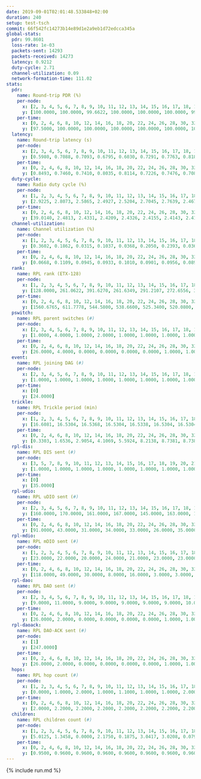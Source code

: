 ```yaml
---
date: 2019-09-01T02:01:48.533848+02:00
duration: 240
setup: test-tsch
commit: 66f542fc14273b14e89d1e2a9eb1d72edcca345a
global-stats:
  pdr: 99.8601
  loss-rate: 1e-03
  packets-sent: 14293
  packets-received: 14273
  latency: 0.9212
  duty-cycle: 2.71
  channel-utilization: 0.09
  network-formation-time: 111.02
stats:
  pdr:
    name: Round-trip PDR (%)
    per-node:
      x: [2, 3, 4, 5, 6, 7, 8, 9, 10, 11, 12, 13, 14, 15, 16, 17, 18, 19, 20, 21, 22, 23, 24, 25]
      y: [100.0000, 100.0000, 99.6622, 100.0000, 100.0000, 100.0000, 99.8314, 99.6711, 99.8285, 100.0000, 99.6764, 100.0000, 100.0000, 100.0000, 99.6835, 99.6700, 99.8328, 99.8296, 100.0000, 99.6779, 100.0000, 99.6753, 99.8316, 99.8294]
    per-time:
      x: [0, 2, 4, 6, 8, 10, 12, 14, 16, 18, 20, 22, 24, 26, 28, 30, 32, 34, 36, 38, 40, 42, 44, 46, 48, 50, 52, 54, 56, 58, 60, 62, 64, 66, 68, 70, 72, 74, 76, 78, 80, 82, 84, 86, 88, 90, 92, 94, 96, 98, 100, 102, 104, 106, 108, 110, 112, 114, 116, 118, 120, 122, 124, 126, 128, 130, 132, 134, 136, 138, 140, 142, 144, 146, 148, 150, 152, 154, 156, 158, 160, 162, 164, 166, 168, 170, 172, 174, 176, 178, 180, 182, 184, 186, 188, 190, 192, 194, 196, 198, 200, 202, 204, 206, 208, 210, 212, 214, 216, 218, 220, 222, 224, 226, 228, 230, 232, 234, 236, 238, 240]
      y: [97.5000, 100.0000, 100.0000, 100.0000, 100.0000, 100.0000, 100.0000, 100.0000, 100.0000, 100.0000, 100.0000, 100.0000, 98.3193, 99.1667, 100.0000, 100.0000, 100.0000, 100.0000, 100.0000, 100.0000, 100.0000, 100.0000, 99.1667, 100.0000, 100.0000, 100.0000, 100.0000, 100.0000, 100.0000, 100.0000, 100.0000, 100.0000, 100.0000, 100.0000, 100.0000, 100.0000, 100.0000, 100.0000, 100.0000, 100.0000, 100.0000, 100.0000, 100.0000, 100.0000, 100.0000, 100.0000, 100.0000, 99.1667, 100.0000, 100.0000, 100.0000, 100.0000, 100.0000, 100.0000, 100.0000, 100.0000, 99.1667, 100.0000, 100.0000, 100.0000, 100.0000, 100.0000, 100.0000, 100.0000, 100.0000, 100.0000, 100.0000, 100.0000, 100.0000, 100.0000, 100.0000, 100.0000, 100.0000, 100.0000, 99.1667, 100.0000, 99.1667, 100.0000, 100.0000, 100.0000, 100.0000, 100.0000, 100.0000, 100.0000, 100.0000, 100.0000, 100.0000, 98.3333, 100.0000, 100.0000, 100.0000, 100.0000, 100.0000, 100.0000, 100.0000, 100.0000, 100.0000, 100.0000, 100.0000, 100.0000, 100.0000, 100.0000, 100.0000, 99.1667, 99.1667, 100.0000, 99.1667, 100.0000, 100.0000, 99.1667, 100.0000, 100.0000, 98.3333, 100.0000, 99.1667, 100.0000, 100.0000, 100.0000, 100.0000, 100.0000, null]
  latency:
    name: Round-trip latency (s)
    per-node:
      x: [2, 3, 4, 5, 6, 7, 8, 9, 10, 11, 12, 13, 14, 15, 16, 17, 18, 19, 20, 21, 22, 23, 24, 25]
      y: [0.5980, 0.7088, 0.7093, 0.6795, 0.6030, 0.7291, 0.7763, 0.8184, 0.7837, 1.0954, 0.7720, 0.7726, 0.9217, 0.7824, 1.0132, 0.9197, 0.9619, 0.9893, 1.0736, 1.1987, 1.2408, 1.3831, 1.2090, 1.2852]
    per-time:
      x: [0, 2, 4, 6, 8, 10, 12, 14, 16, 18, 20, 22, 24, 26, 28, 30, 32, 34, 36, 38, 40, 42, 44, 46, 48, 50, 52, 54, 56, 58, 60, 62, 64, 66, 68, 70, 72, 74, 76, 78, 80, 82, 84, 86, 88, 90, 92, 94, 96, 98, 100, 102, 104, 106, 108, 110, 112, 114, 116, 118, 120, 122, 124, 126, 128, 130, 132, 134, 136, 138, 140, 142, 144, 146, 148, 150, 152, 154, 156, 158, 160, 162, 164, 166, 168, 170, 172, 174, 176, 178, 180, 182, 184, 186, 188, 190, 192, 194, 196, 198, 200, 202, 204, 206, 208, 210, 212, 214, 216, 218, 220, 222, 224, 226, 228, 230, 232, 234, 236, 238, 240]
      y: [0.8493, 0.7460, 0.7410, 0.8035, 0.8114, 0.7226, 0.7476, 0.7089, 0.6976, 0.7060, 0.6812, 0.6633, 0.6510, 0.7675, 0.6778, 0.7108, 0.6637, 0.7029, 0.6437, 0.6439, 0.6597, 0.6280, 0.6806, 0.6550, 0.6277, 0.6279, 0.5808, 0.6136, 0.6671, 0.5978, 0.6546, 0.6356, 0.6498, 0.6124, 0.6117, 0.6739, 0.6687, 0.6255, 0.6649, 0.5870, 0.5930, 0.6783, 0.6451, 0.6675, 0.6289, 0.6235, 0.6546, 0.7075, 0.7488, 0.6559, 0.7126, 0.6351, 0.6495, 0.7113, 0.7611, 0.7763, 0.7289, 0.6684, 0.6904, 0.7808, 0.7795, 0.7035, 0.7419, 0.7073, 0.6415, 0.8295, 0.7853, 0.7770, 0.7679, 0.7610, 0.7449, 0.8544, 0.8708, 0.8635, 0.7315, 0.8205, 0.7455, 1.0642, 1.1769, 0.8478, 0.9096, 0.8028, 0.7604, 1.1505, 1.4092, 1.1695, 0.8926, 0.9065, 0.7262, 1.1487, 1.5649, 1.5125, 1.2736, 0.9541, 0.9332, 1.1870, 1.6245, 1.5616, 1.5584, 1.3243, 1.1406, 1.1652, 1.5656, 1.5442, 1.5579, 1.5476, 1.4760, 1.4313, 1.5499, 1.6194, 1.6698, 1.6251, 1.6606, 1.5822, 1.6438, 1.5704, 1.6070, 1.6337, 1.6219, 1.6020, null]
  duty-cycle:
    name: Radio duty cycle (%)
    per-node:
      x: [1, 2, 3, 4, 5, 6, 7, 8, 9, 10, 11, 12, 13, 14, 15, 16, 17, 18, 19, 20, 21, 22, 23, 24, 25]
      y: [2.9225, 2.8073, 2.5865, 2.4927, 2.5204, 2.7045, 2.7639, 2.4673, 2.5876, 2.3989, 2.6769, 2.6697, 2.6558, 2.5657, 2.8041, 2.7732, 2.6582, 2.8562, 2.7802, 2.8248, 2.7988, 2.7070, 2.9432, 2.9247, 2.9205]
    per-time:
      x: [0, 2, 4, 6, 8, 10, 12, 14, 16, 18, 20, 22, 24, 26, 28, 30, 32, 34, 36, 38, 40, 42, 44, 46, 48, 50, 52, 54, 56, 58, 60, 62, 64, 66, 68, 70, 72, 74, 76, 78, 80, 82, 84, 86, 88, 90, 92, 94, 96, 98, 100, 102, 104, 106, 108, 110, 112, 114, 116, 118, 120, 122, 124, 126, 128, 130, 132, 134, 136, 138, 140, 142, 144, 146, 148, 150, 152, 154, 156, 158, 160, 162, 164, 166, 168, 170, 172, 174, 176, 178, 180, 182, 184, 186, 188, 190, 192, 194, 196, 198, 200, 202, 204, 206, 208, 210, 212, 214, 216, 218, 220, 222, 224, 226, 228, 230, 232, 234, 236, 238]
      y: [39.0140, 2.4813, 2.4331, 2.4209, 2.4326, 2.4155, 2.4143, 2.4170, 2.4108, 2.4105, 2.4070, 2.3999, 2.4047, 2.4040, 2.4486, 2.4243, 2.4147, 2.4150, 2.4053, 2.4052, 2.4064, 2.4110, 2.4076, 2.4065, 2.4139, 2.4038, 2.3958, 2.3870, 2.4000, 2.4181, 2.3911, 2.4049, 2.4057, 2.4087, 2.3875, 2.3978, 2.4090, 2.4041, 2.3962, 2.3988, 2.3999, 2.3992, 2.4052, 2.4143, 2.4081, 2.4084, 2.3853, 2.4084, 2.4142, 2.4128, 2.3940, 2.4185, 2.3948, 2.4027, 2.4082, 2.4023, 2.4051, 2.4182, 2.3929, 2.4126, 2.4086, 2.4070, 2.4089, 2.4023, 2.4129, 2.3974, 2.4114, 2.4113, 2.4134, 2.4123, 2.3993, 2.4046, 2.4104, 2.3899, 2.3963, 2.4087, 2.4236, 2.4070, 2.4028, 2.4133, 2.4017, 2.4104, 2.4197, 2.3992, 2.4018, 2.4167, 2.4045, 2.4165, 2.3985, 2.3999, 2.3827, 2.3994, 2.4024, 2.4166, 2.3981, 2.4022, 2.3948, 2.4021, 2.4107, 2.3982, 2.4137, 2.4117, 2.4044, 2.4005, 2.3821, 2.4061, 2.4045, 2.4135, 2.3915, 2.4046, 2.4123, 2.4134, 2.3955, 2.4129, 2.4174, 2.4140, 2.4091, 2.3997, 2.4211, 2.4053]
  channel-utilization:
    name: Channel utilization (%)
    per-node:
      x: [1, 2, 3, 4, 5, 6, 7, 8, 9, 10, 11, 12, 13, 14, 15, 16, 17, 18, 19, 20, 21, 22, 23, 24, 25]
      y: [0.3602, 0.1862, 0.0315, 0.1037, 0.0368, 0.2050, 0.2393, 0.0363, 0.0405, 0.0545, 0.0328, 0.0396, 0.0875, 0.0318, 0.1634, 0.1277, 0.0483, 0.0737, 0.0426, 0.0625, 0.0413, 0.0365, 0.0315, 0.0309, 0.0320]
    per-time:
      x: [0, 2, 4, 6, 8, 10, 12, 14, 16, 18, 20, 22, 24, 26, 28, 30, 32, 34, 36, 38, 40, 42, 44, 46, 48, 50, 52, 54, 56, 58, 60, 62, 64, 66, 68, 70, 72, 74, 76, 78, 80, 82, 84, 86, 88, 90, 92, 94, 96, 98, 100, 102, 104, 106, 108, 110, 112, 114, 116, 118, 120, 122, 124, 126, 128, 130, 132, 134, 136, 138, 140, 142, 144, 146, 148, 150, 152, 154, 156, 158, 160, 162, 164, 166, 168, 170, 172, 174, 176, 178, 180, 182, 184, 186, 188, 190, 192, 194, 196, 198, 200, 202, 204, 206, 208, 210, 212, 214, 216, 218, 220, 222, 224, 226, 228, 230, 232, 234, 236, 238]
      y: [0.0668, 0.1109, 0.0945, 0.0933, 0.1010, 0.0901, 0.0956, 0.0892, 0.0892, 0.0931, 0.0858, 0.0869, 0.0847, 0.0834, 0.1105, 0.0924, 0.0888, 0.0888, 0.0878, 0.0854, 0.0878, 0.0910, 0.0856, 0.0840, 0.0885, 0.0854, 0.0841, 0.0766, 0.0878, 0.0910, 0.0806, 0.0837, 0.0861, 0.0867, 0.0785, 0.0842, 0.0871, 0.0838, 0.0846, 0.0846, 0.0820, 0.0831, 0.0842, 0.0882, 0.0878, 0.0864, 0.0794, 0.0886, 0.0879, 0.0878, 0.0807, 0.0911, 0.0830, 0.0857, 0.0887, 0.0850, 0.0860, 0.0915, 0.0797, 0.0878, 0.0890, 0.0830, 0.0884, 0.0846, 0.0893, 0.0840, 0.0874, 0.0882, 0.0895, 0.0881, 0.0827, 0.0875, 0.0902, 0.0822, 0.0830, 0.0893, 0.0927, 0.0877, 0.0846, 0.0917, 0.0853, 0.0899, 0.0931, 0.0836, 0.0836, 0.0917, 0.0841, 0.0880, 0.0837, 0.0855, 0.0781, 0.0855, 0.0856, 0.0902, 0.0831, 0.0855, 0.0838, 0.0872, 0.0889, 0.0839, 0.0895, 0.0897, 0.0834, 0.0829, 0.0743, 0.0858, 0.0857, 0.0899, 0.0812, 0.0843, 0.0899, 0.0899, 0.0834, 0.0911, 0.0950, 0.0931, 0.0893, 0.0862, 0.0947, 0.0861]
  rank:
    name: RPL rank (ETX-128)
    per-node:
      x: [1, 2, 3, 4, 5, 6, 7, 8, 9, 10, 11, 12, 13, 14, 15, 16, 17, 18, 19, 20, 21, 22, 23, 24, 25]
      y: [128.0000, 261.0622, 391.6270, 261.6349, 291.2107, 272.6556, 317.0041, 406.5270, 419.0747, 415.0283, 763.3843, 413.8182, 431.9836, 543.5510, 455.9218, 466.3959, 496.0735, 568.8016, 572.1992, 613.0785, 597.3083, 605.1958, 729.9555, 700.5425, 702.9556]
    per-time:
      x: [0, 2, 4, 6, 8, 10, 12, 14, 16, 18, 20, 22, 24, 26, 28, 30, 32, 34, 36, 38, 40, 42, 44, 46, 48, 50, 52, 54, 56, 58, 60, 62, 64, 66, 68, 70, 72, 74, 76, 78, 80, 82, 84, 86, 88, 90, 92, 94, 96, 98, 100, 102, 104, 106, 108, 110, 112, 114, 116, 118, 120, 122, 124, 126, 128, 130, 132, 134, 136, 138, 140, 142, 144, 146, 148, 150, 152, 154, 156, 158, 160, 162, 164, 166, 168, 170, 172, 174, 176, 178, 180, 182, 184, 186, 188, 190, 192, 194, 196, 198, 200, 202, 204, 206, 208, 210, 212, 214, 216, 218, 220, 222, 224, 226, 228, 230, 232, 234, 236, 238]
      y: [1560.6765, 611.7778, 544.5800, 538.6600, 525.3400, 520.0800, 514.4902, 500.0392, 487.1176, 490.0200, 488.5800, 485.8200, 478.2692, 488.6200, 486.5686, 484.2353, 476.8800, 473.7600, 474.3922, 478.4815, 460.9020, 462.1200, 465.0400, 460.6600, 464.9038, 455.6400, 455.6400, 452.7843, 449.9400, 451.6400, 448.5000, 444.8800, 445.7600, 453.3800, 449.8400, 444.4800, 442.8000, 441.4800, 443.7000, 442.2600, 444.1200, 442.0200, 444.2400, 447.8800, 444.6400, 442.6000, 442.7200, 447.3000, 452.7451, 449.4400, 441.5000, 442.9600, 446.0400, 445.3922, 460.0000, 457.5800, 457.8200, 460.8600, 447.9600, 446.5400, 446.0200, 445.5000, 444.1800, 445.4200, 445.8654, 443.8269, 453.1346, 445.0200, 450.7400, 458.9600, 457.7800, 452.2800, 460.9804, 457.7059, 457.8400, 463.1731, 458.0800, 458.3800, 446.8400, 448.3400, 449.8824, 442.6667, 441.3200, 441.6600, 446.7800, 451.9800, 452.3333, 451.7451, 459.6400, 459.3654, 456.0784, 447.4400, 451.9804, 446.0400, 440.5400, 442.9400, 441.0000, 441.0392, 444.5686, 440.3922, 438.5098, 443.9000, 450.5686, 446.5000, 446.0000, 458.3000, 453.8000, 477.7170, 469.8800, 471.5098, 482.2037, 468.9400, 459.4314, 481.3529, 484.5686, 493.8431, 491.9808, 484.8431, 488.6863, 483.2800]
  pswitch:
    name: RPL parent switches (#)
    per-node:
      x: [2, 3, 4, 5, 6, 7, 8, 9, 10, 11, 12, 13, 14, 15, 16, 17, 18, 19, 20, 21, 22, 23, 24, 25]
      y: [1.0000, 4.0000, 1.0000, 2.0000, 1.0000, 1.0000, 1.0000, 1.0000, 7.0000, 2.0000, 2.0000, 4.0000, 5.0000, 3.0000, 5.0000, 5.0000, 8.0000, 7.0000, 3.0000, 1.0000, 1.0000, 8.0000, 8.0000, 9.0000]
    per-time:
      x: [0, 2, 4, 6, 8, 10, 12, 14, 16, 18, 20, 22, 24, 26, 28, 30, 32, 34, 36, 38, 40, 42, 44, 46, 48, 50, 52, 54, 56, 58, 60, 62, 64, 66, 68, 70, 72, 74, 76, 78, 80, 82, 84, 86, 88, 90, 92, 94, 96, 98, 100, 102, 104, 106, 108, 110, 112, 114, 116, 118, 120, 122, 124, 126, 128, 130, 132, 134, 136, 138, 140, 142, 144, 146, 148, 150, 152, 154, 156, 158, 160, 162, 164, 166, 168, 170, 172, 174, 176, 178, 180, 182, 184, 186, 188, 190, 192, 194, 196, 198, 200, 202, 204, 206, 208, 210, 212, 214, 216, 218, 220, 222, 224, 226, 228, 230, 232, 234, 236]
      y: [26.0000, 4.0000, 0.0000, 0.0000, 0.0000, 0.0000, 1.0000, 1.0000, 1.0000, 0.0000, 0.0000, 0.0000, 2.0000, 0.0000, 1.0000, 1.0000, 0.0000, 0.0000, 1.0000, 4.0000, 1.0000, 0.0000, 0.0000, 0.0000, 2.0000, 0.0000, 0.0000, 1.0000, 0.0000, 0.0000, 0.0000, 0.0000, 0.0000, 0.0000, 0.0000, 0.0000, 0.0000, 0.0000, 0.0000, 0.0000, 0.0000, 0.0000, 0.0000, 0.0000, 0.0000, 0.0000, 0.0000, 0.0000, 1.0000, 0.0000, 0.0000, 0.0000, 0.0000, 1.0000, 1.0000, 0.0000, 0.0000, 0.0000, 0.0000, 0.0000, 0.0000, 0.0000, 0.0000, 0.0000, 2.0000, 2.0000, 2.0000, 0.0000, 0.0000, 0.0000, 0.0000, 0.0000, 1.0000, 1.0000, 0.0000, 2.0000, 0.0000, 0.0000, 0.0000, 0.0000, 1.0000, 1.0000, 0.0000, 0.0000, 0.0000, 0.0000, 1.0000, 1.0000, 0.0000, 2.0000, 1.0000, 0.0000, 1.0000, 0.0000, 0.0000, 0.0000, 0.0000, 1.0000, 1.0000, 1.0000, 1.0000, 0.0000, 1.0000, 0.0000, 2.0000, 0.0000, 0.0000, 3.0000, 0.0000, 1.0000, 4.0000, 0.0000, 1.0000, 1.0000, 1.0000, 1.0000, 2.0000, 1.0000, 1.0000]
  event:
    name: RPL joining DAG (#)
    per-node:
      x: [2, 3, 4, 5, 6, 7, 8, 9, 10, 11, 12, 13, 14, 15, 16, 17, 18, 19, 20, 21, 22, 23, 24, 25]
      y: [1.0000, 1.0000, 1.0000, 1.0000, 1.0000, 1.0000, 1.0000, 1.0000, 1.0000, 1.0000, 1.0000, 1.0000, 1.0000, 1.0000, 1.0000, 1.0000, 1.0000, 1.0000, 1.0000, 1.0000, 1.0000, 1.0000, 1.0000, 1.0000]
    per-time:
      x: [0]
      y: [24.0000]
  trickle:
    name: RPL Trickle period (min)
    per-node:
      x: [1, 2, 3, 4, 5, 6, 7, 8, 9, 10, 11, 12, 13, 14, 15, 16, 17, 18, 19, 20, 21, 22, 23, 24, 25]
      y: [16.6081, 16.5304, 16.5368, 16.5304, 16.5338, 16.5304, 16.5304, 16.5304, 16.5253, 16.4838, 16.5267, 16.4929, 16.5166, 16.5406, 16.5309, 16.4498, 16.2054, 16.2497, 16.5941, 16.5344, 16.5265, 16.5265, 16.5529, 16.5529, 16.3854]
    per-time:
      x: [0, 2, 4, 6, 8, 10, 12, 14, 16, 18, 20, 22, 24, 26, 28, 30, 32, 34, 36, 38, 40, 42, 44, 46, 48, 50, 52, 54, 56, 58, 60, 62, 64, 66, 68, 70, 72, 74, 76, 78, 80, 82, 84, 86, 88, 90, 92, 94, 96, 98, 100, 102, 104, 106, 108, 110, 112, 114, 116, 118, 120, 122, 124, 126, 128, 130, 132, 134, 136, 138, 140, 142, 144, 146, 148, 150, 152, 154, 156, 158, 160, 162, 164, 166, 168, 170, 172, 174, 176, 178, 180, 182, 184, 186, 188, 190, 192, 194, 196, 198, 200, 202, 204, 206, 208, 210, 212, 214, 216, 218, 220, 222, 224, 226, 228, 230, 232, 234, 236, 238]
      y: [0.3303, 1.6536, 2.9054, 4.1069, 5.5924, 8.2138, 8.7381, 8.7381, 8.7381, 15.5539, 16.9520, 17.4763, 17.4763, 17.4763, 17.4763, 17.4763, 17.4763, 17.4763, 17.4763, 17.4763, 17.4763, 17.4763, 17.4763, 17.4763, 17.4763, 17.4763, 17.4763, 17.4763, 17.4763, 17.4763, 17.4763, 17.4763, 17.4763, 17.4763, 17.4763, 17.4763, 17.4763, 17.4763, 17.4763, 17.4763, 17.4763, 17.4763, 17.4763, 17.4763, 17.4763, 17.4763, 17.4763, 17.4763, 17.4763, 17.4763, 17.4763, 17.4763, 17.4763, 17.4763, 17.4763, 17.4763, 17.4763, 17.4763, 17.4763, 17.4763, 17.4763, 17.4763, 17.4763, 17.4763, 17.4763, 17.4763, 17.4763, 17.4763, 17.4763, 17.4763, 17.4763, 17.4763, 17.4763, 17.4763, 17.4763, 17.4763, 17.4763, 17.4763, 17.4763, 17.4763, 17.4763, 17.4763, 17.4763, 17.4763, 17.4763, 17.4763, 17.4763, 17.4763, 17.4763, 17.4763, 17.4763, 17.4763, 17.4763, 17.4763, 17.4763, 17.4763, 17.4763, 17.4763, 17.4763, 17.4763, 17.4763, 17.4763, 17.4763, 17.4763, 17.4763, 17.4763, 17.4763, 17.4763, 17.4763, 17.4763, 17.4763, 17.4763, 17.4763, 17.4763, 17.4763, 17.4763, 17.4763, 17.4763, 17.4763, 17.4763]
  rpl-dis:
    name: RPL DIS sent (#)
    per-node:
      x: [3, 5, 7, 8, 9, 10, 11, 12, 13, 14, 15, 16, 17, 18, 19, 20, 21, 22, 23, 24, 25]
      y: [1.0000, 1.0000, 1.0000, 1.0000, 1.0000, 1.0000, 1.0000, 1.0000, 1.0000, 1.0000, 1.0000, 1.0000, 1.0000, 2.0000, 3.0000, 2.0000, 3.0000, 2.0000, 3.0000, 4.0000, 3.0000]
    per-time:
      x: [0]
      y: [35.0000]
  rpl-udio:
    name: RPL uDIO sent (#)
    per-node:
      x: [2, 3, 4, 5, 6, 7, 8, 9, 10, 11, 12, 13, 14, 15, 16, 17, 18, 19, 20, 21, 22, 23, 24, 25]
      y: [160.0000, 170.0000, 161.0000, 167.0000, 145.0000, 163.0000, 172.0000, 163.0000, 168.0000, 161.0000, 168.0000, 171.0000, 166.0000, 160.0000, 165.0000, 170.0000, 165.0000, 157.0000, 168.0000, 167.0000, 168.0000, 170.0000, 164.0000, 168.0000]
    per-time:
      x: [0, 2, 4, 6, 8, 10, 12, 14, 16, 18, 20, 22, 24, 26, 28, 30, 32, 34, 36, 38, 40, 42, 44, 46, 48, 50, 52, 54, 56, 58, 60, 62, 64, 66, 68, 70, 72, 74, 76, 78, 80, 82, 84, 86, 88, 90, 92, 94, 96, 98, 100, 102, 104, 106, 108, 110, 112, 114, 116, 118, 120, 122, 124, 126, 128, 130, 132, 134, 136, 138, 140, 142, 144, 146, 148, 150, 152, 154, 156, 158, 160, 162, 164, 166, 168, 170, 172, 174, 176, 178, 180, 182, 184, 186, 188, 190, 192, 194, 196, 198, 200, 202, 204, 206, 208, 210, 212, 214, 216, 218, 220, 222, 224, 226, 228, 230, 232, 234, 236, 238, 240]
      y: [91.0000, 43.0000, 31.0000, 34.0000, 33.0000, 26.0000, 35.0000, 32.0000, 35.0000, 35.0000, 32.0000, 32.0000, 36.0000, 30.0000, 33.0000, 29.0000, 30.0000, 34.0000, 34.0000, 36.0000, 30.0000, 30.0000, 36.0000, 28.0000, 36.0000, 34.0000, 28.0000, 32.0000, 30.0000, 28.0000, 36.0000, 34.0000, 28.0000, 36.0000, 28.0000, 31.0000, 31.0000, 30.0000, 30.0000, 35.0000, 34.0000, 35.0000, 27.0000, 31.0000, 33.0000, 33.0000, 32.0000, 36.0000, 32.0000, 31.0000, 30.0000, 28.0000, 34.0000, 32.0000, 38.0000, 35.0000, 33.0000, 34.0000, 34.0000, 27.0000, 32.0000, 30.0000, 34.0000, 30.0000, 31.0000, 32.0000, 32.0000, 35.0000, 29.0000, 32.0000, 35.0000, 36.0000, 30.0000, 32.0000, 35.0000, 35.0000, 30.0000, 30.0000, 31.0000, 35.0000, 33.0000, 29.0000, 31.0000, 36.0000, 35.0000, 34.0000, 31.0000, 33.0000, 32.0000, 33.0000, 31.0000, 29.0000, 37.0000, 35.0000, 30.0000, 31.0000, 30.0000, 35.0000, 33.0000, 36.0000, 33.0000, 28.0000, 27.0000, 34.0000, 35.0000, 32.0000, 35.0000, 34.0000, 33.0000, 35.0000, 32.0000, 35.0000, 31.0000, 35.0000, 33.0000, 37.0000, 28.0000, 32.0000, 31.0000, 35.0000, 1.0000]
  rpl-mdio:
    name: RPL mDIO sent (#)
    per-node:
      x: [1, 2, 3, 4, 5, 6, 7, 8, 9, 10, 11, 12, 13, 14, 15, 16, 17, 18, 19, 20, 21, 22, 23, 24, 25]
      y: [23.0000, 22.0000, 20.0000, 24.0000, 21.0000, 23.0000, 23.0000, 21.0000, 21.0000, 21.0000, 21.0000, 20.0000, 24.0000, 20.0000, 22.0000, 24.0000, 28.0000, 26.0000, 21.0000, 23.0000, 21.0000, 24.0000, 20.0000, 20.0000, 26.0000]
    per-time:
      x: [0, 2, 4, 6, 8, 10, 12, 14, 16, 18, 20, 22, 24, 26, 28, 30, 32, 34, 36, 38, 40, 42, 44, 46, 48, 50, 52, 54, 56, 58, 60, 62, 64, 66, 68, 70, 72, 74, 76, 78, 80, 82, 84, 86, 88, 90, 92, 94, 96, 98, 100, 102, 104, 106, 108, 110, 112, 114, 116, 118, 120, 122, 124, 126, 128, 130, 132, 134, 136, 138, 140, 142, 144, 146, 148, 150, 152, 154, 156, 158, 160, 162, 164, 166, 168, 170, 172, 174, 176, 178, 180, 182, 184, 186, 188, 190, 192, 194, 196, 198, 200, 202, 204, 206, 208, 210, 212, 214, 216, 218, 220, 222, 224, 226, 228, 230, 232, 234, 236, 238]
      y: [118.0000, 49.0000, 30.0000, 8.0000, 16.0000, 3.0000, 3.0000, 7.0000, 11.0000, 5.0000, 0.0000, 0.0000, 0.0000, 4.0000, 7.0000, 6.0000, 5.0000, 3.0000, 0.0000, 0.0000, 0.0000, 0.0000, 8.0000, 3.0000, 8.0000, 1.0000, 4.0000, 1.0000, 0.0000, 0.0000, 1.0000, 6.0000, 5.0000, 6.0000, 3.0000, 4.0000, 0.0000, 0.0000, 0.0000, 2.0000, 4.0000, 7.0000, 1.0000, 7.0000, 4.0000, 0.0000, 0.0000, 0.0000, 3.0000, 3.0000, 7.0000, 6.0000, 5.0000, 1.0000, 0.0000, 0.0000, 0.0000, 2.0000, 3.0000, 9.0000, 8.0000, 3.0000, 0.0000, 0.0000, 0.0000, 1.0000, 6.0000, 4.0000, 3.0000, 8.0000, 3.0000, 0.0000, 0.0000, 0.0000, 2.0000, 2.0000, 10.0000, 3.0000, 5.0000, 3.0000, 0.0000, 0.0000, 0.0000, 2.0000, 6.0000, 5.0000, 4.0000, 8.0000, 0.0000, 0.0000, 0.0000, 0.0000, 6.0000, 7.0000, 6.0000, 5.0000, 0.0000, 1.0000, 0.0000, 0.0000, 1.0000, 5.0000, 6.0000, 6.0000, 5.0000, 2.0000, 0.0000, 0.0000, 0.0000, 4.0000, 4.0000, 7.0000, 3.0000, 5.0000, 1.0000, 1.0000, 0.0000, 0.0000, 3.0000, 6.0000]
  rpl-dao:
    name: RPL DAO sent (#)
    per-node:
      x: [2, 3, 4, 5, 6, 7, 8, 9, 10, 11, 12, 13, 14, 15, 16, 17, 18, 19, 20, 21, 22, 23, 24, 25]
      y: [9.0000, 11.0000, 9.0000, 9.0000, 9.0000, 9.0000, 9.0000, 10.0000, 11.0000, 10.0000, 9.0000, 10.0000, 12.0000, 10.0000, 10.0000, 12.0000, 12.0000, 12.0000, 13.0000, 9.0000, 9.0000, 12.0000, 13.0000, 13.0000]
    per-time:
      x: [0, 2, 4, 6, 8, 10, 12, 14, 16, 18, 20, 22, 24, 26, 28, 30, 32, 34, 36, 38, 40, 42, 44, 46, 48, 50, 52, 54, 56, 58, 60, 62, 64, 66, 68, 70, 72, 74, 76, 78, 80, 82, 84, 86, 88, 90, 92, 94, 96, 98, 100, 102, 104, 106, 108, 110, 112, 114, 116, 118, 120, 122, 124, 126, 128, 130, 132, 134, 136, 138, 140, 142, 144, 146, 148, 150, 152, 154, 156, 158, 160, 162, 164, 166, 168, 170, 172, 174, 176, 178, 180, 182, 184, 186, 188, 190, 192, 194, 196, 198, 200, 202, 204, 206, 208, 210, 212, 214, 216, 218, 220, 222, 224, 226, 228, 230, 232, 234, 236]
      y: [26.0000, 2.0000, 0.0000, 0.0000, 0.0000, 0.0000, 1.0000, 1.0000, 1.0000, 0.0000, 0.0000, 0.0000, 2.0000, 0.0000, 18.0000, 2.0000, 0.0000, 0.0000, 1.0000, 3.0000, 1.0000, 0.0000, 1.0000, 1.0000, 1.0000, 0.0000, 1.0000, 1.0000, 12.0000, 3.0000, 0.0000, 0.0000, 1.0000, 2.0000, 1.0000, 0.0000, 1.0000, 1.0000, 1.0000, 0.0000, 1.0000, 1.0000, 6.0000, 9.0000, 0.0000, 0.0000, 1.0000, 2.0000, 2.0000, 0.0000, 1.0000, 1.0000, 1.0000, 2.0000, 1.0000, 1.0000, 3.0000, 10.0000, 0.0000, 0.0000, 1.0000, 0.0000, 3.0000, 1.0000, 2.0000, 3.0000, 3.0000, 0.0000, 2.0000, 0.0000, 0.0000, 10.0000, 4.0000, 2.0000, 1.0000, 2.0000, 0.0000, 0.0000, 2.0000, 2.0000, 3.0000, 1.0000, 2.0000, 0.0000, 0.0000, 7.0000, 5.0000, 3.0000, 0.0000, 4.0000, 1.0000, 0.0000, 1.0000, 2.0000, 1.0000, 1.0000, 1.0000, 2.0000, 1.0000, 4.0000, 9.0000, 0.0000, 2.0000, 1.0000, 3.0000, 0.0000, 0.0000, 4.0000, 1.0000, 2.0000, 4.0000, 1.0000, 1.0000, 3.0000, 8.0000, 2.0000, 3.0000, 1.0000, 3.0000]
  rpl-daoack:
    name: RPL DAO-ACK sent (#)
    per-node:
      x: [1]
      y: [247.0000]
    per-time:
      x: [0, 2, 4, 6, 8, 10, 12, 14, 16, 18, 20, 22, 24, 26, 28, 30, 32, 34, 36, 38, 40, 42, 44, 46, 48, 50, 52, 54, 56, 58, 60, 62, 64, 66, 68, 70, 72, 74, 76, 78, 80, 82, 84, 86, 88, 90, 92, 94, 96, 98, 100, 102, 104, 106, 108, 110, 112, 114, 116, 118, 120, 122, 124, 126, 128, 130, 132, 134, 136, 138, 140, 142, 144, 146, 148, 150, 152, 154, 156, 158, 160, 162, 164, 166, 168, 170, 172, 174, 176, 178, 180, 182, 184, 186, 188, 190, 192, 194, 196, 198, 200, 202, 204, 206, 208, 210, 212, 214, 216, 218, 220, 222, 224, 226, 228, 230, 232, 234, 236]
      y: [26.0000, 2.0000, 0.0000, 0.0000, 0.0000, 0.0000, 1.0000, 1.0000, 1.0000, 0.0000, 0.0000, 0.0000, 2.0000, 0.0000, 18.0000, 2.0000, 0.0000, 0.0000, 1.0000, 3.0000, 1.0000, 0.0000, 1.0000, 1.0000, 1.0000, 0.0000, 1.0000, 1.0000, 12.0000, 3.0000, 0.0000, 0.0000, 1.0000, 2.0000, 1.0000, 0.0000, 1.0000, 1.0000, 1.0000, 0.0000, 1.0000, 1.0000, 6.0000, 9.0000, 0.0000, 0.0000, 1.0000, 2.0000, 2.0000, 0.0000, 1.0000, 1.0000, 1.0000, 2.0000, 1.0000, 1.0000, 3.0000, 10.0000, 0.0000, 0.0000, 1.0000, 0.0000, 3.0000, 1.0000, 2.0000, 3.0000, 3.0000, 0.0000, 2.0000, 0.0000, 0.0000, 10.0000, 3.0000, 1.0000, 1.0000, 2.0000, 0.0000, 0.0000, 2.0000, 2.0000, 2.0000, 2.0000, 2.0000, 0.0000, 0.0000, 7.0000, 5.0000, 2.0000, 0.0000, 4.0000, 1.0000, 0.0000, 1.0000, 2.0000, 1.0000, 1.0000, 1.0000, 2.0000, 1.0000, 4.0000, 9.0000, 0.0000, 2.0000, 1.0000, 3.0000, 0.0000, 0.0000, 4.0000, 1.0000, 2.0000, 4.0000, 1.0000, 1.0000, 3.0000, 7.0000, 2.0000, 3.0000, 1.0000, 2.0000]
  hops:
    name: RPL hop count (#)
    per-node:
      x: [1, 2, 3, 4, 5, 6, 7, 8, 9, 10, 11, 12, 13, 14, 15, 16, 17, 18, 19, 20, 21, 22, 23, 24, 25]
      y: [0.0000, 1.0000, 2.0000, 1.0000, 1.1000, 1.0000, 1.0000, 2.0000, 2.0000, 1.8875, 2.1506, 2.0000, 2.0000, 2.8875, 2.0000, 2.0375, 2.0209, 3.0000, 3.0209, 3.0251, 3.0377, 3.0377, 4.0209, 4.0377, 4.0209]
    per-time:
      x: [0, 2, 4, 6, 8, 10, 12, 14, 16, 18, 20, 22, 24, 26, 28, 30, 32, 34, 36, 38, 40, 42, 44, 46, 48, 50, 52, 54, 56, 58, 60, 62, 64, 66, 68, 70, 72, 74, 76, 78, 80, 82, 84, 86, 88, 90, 92, 94, 96, 98, 100, 102, 104, 106, 108, 110, 112, 114, 116, 118, 120, 122, 124, 126, 128, 130, 132, 134, 136, 138, 140, 142, 144, 146, 148, 150, 152, 154, 156, 158, 160, 162, 164, 166, 168, 170, 172, 174, 176, 178, 180, 182, 184, 186, 188, 190, 192, 194, 196, 198, 200, 202, 204, 206, 208, 210, 212, 214, 216, 218, 220, 222, 224, 226, 228, 230, 232, 234, 236, 238]
      y: [2.0000, 2.2000, 2.2000, 2.2000, 2.2000, 2.2000, 2.2000, 2.2000, 2.2000, 2.2000, 2.2000, 2.2000, 2.1600, 2.2000, 2.2800, 2.2600, 2.2400, 2.2400, 2.2200, 2.2000, 2.2000, 2.2000, 2.2000, 2.2000, 2.2000, 2.2000, 2.2000, 2.2000, 2.2000, 2.2000, 2.2000, 2.2000, 2.2000, 2.2000, 2.2000, 2.2000, 2.2000, 2.2000, 2.2000, 2.2000, 2.2000, 2.2000, 2.2000, 2.2000, 2.2000, 2.2000, 2.2000, 2.2000, 2.2000, 2.2000, 2.2000, 2.2000, 2.2000, 2.2000, 2.2000, 2.2000, 2.2000, 2.2000, 2.2000, 2.2000, 2.2000, 2.2000, 2.2000, 2.2000, 2.2000, 2.2000, 2.2000, 2.2000, 2.2000, 2.2000, 2.2000, 2.2000, 2.2000, 2.2000, 2.2000, 2.2000, 2.2000, 2.2000, 2.2000, 2.2000, 2.2000, 2.2000, 2.2000, 2.2000, 2.2000, 2.2000, 2.2000, 2.2000, 2.2000, 2.2000, 2.2000, 2.2000, 2.2000, 2.2000, 2.2000, 2.2000, 2.2000, 2.2000, 2.2000, 2.2000, 2.2000, 2.2000, 2.2000, 2.2000, 2.2000, 2.2000, 2.2000, 2.2000, 2.2000, 2.2000, 2.2000, 2.2000, 2.2000, 2.2000, 2.2000, 2.3000, 2.4000, 2.4600, 2.5000, 2.4800]
  children:
    name: RPL children count (#)
    per-node:
      x: [1, 2, 3, 4, 5, 6, 7, 8, 9, 10, 11, 12, 13, 14, 15, 16, 17, 18, 19, 20, 21, 22, 23, 24, 25]
      y: [5.0125, 1.3458, 0.0000, 2.1750, 0.1875, 3.0417, 3.0208, 0.0792, 0.2042, 0.6708, 0.0000, 0.1250, 0.7833, 0.0000, 1.9125, 2.2667, 0.1464, 1.3975, 0.3138, 0.8452, 0.3054, 0.1381, 0.0000, 0.0000, 0.0000]
    per-time:
      x: [0, 2, 4, 6, 8, 10, 12, 14, 16, 18, 20, 22, 24, 26, 28, 30, 32, 34, 36, 38, 40, 42, 44, 46, 48, 50, 52, 54, 56, 58, 60, 62, 64, 66, 68, 70, 72, 74, 76, 78, 80, 82, 84, 86, 88, 90, 92, 94, 96, 98, 100, 102, 104, 106, 108, 110, 112, 114, 116, 118, 120, 122, 124, 126, 128, 130, 132, 134, 136, 138, 140, 142, 144, 146, 148, 150, 152, 154, 156, 158, 160, 162, 164, 166, 168, 170, 172, 174, 176, 178, 180, 182, 184, 186, 188, 190, 192, 194, 196, 198, 200, 202, 204, 206, 208, 210, 212, 214, 216, 218, 220, 222, 224, 226, 228, 230, 232, 234, 236, 238]
      y: [0.9500, 0.9600, 0.9600, 0.9600, 0.9600, 0.9600, 0.9600, 0.9600, 0.9600, 0.9600, 0.9600, 0.9600, 0.9600, 0.9600, 0.9600, 0.9600, 0.9600, 0.9600, 0.9600, 0.9600, 0.9600, 0.9600, 0.9600, 0.9600, 0.9600, 0.9600, 0.9600, 0.9600, 0.9600, 0.9600, 0.9600, 0.9600, 0.9600, 0.9600, 0.9600, 0.9600, 0.9600, 0.9600, 0.9600, 0.9600, 0.9600, 0.9600, 0.9600, 0.9600, 0.9600, 0.9600, 0.9600, 0.9600, 0.9600, 0.9600, 0.9600, 0.9600, 0.9600, 0.9600, 0.9600, 0.9600, 0.9600, 0.9600, 0.9600, 0.9600, 0.9600, 0.9600, 0.9600, 0.9600, 0.9600, 0.9600, 0.9600, 0.9600, 0.9600, 0.9600, 0.9600, 0.9600, 0.9600, 0.9600, 0.9600, 0.9600, 0.9600, 0.9600, 0.9600, 0.9600, 0.9600, 0.9600, 0.9600, 0.9600, 0.9600, 0.9600, 0.9600, 0.9600, 0.9600, 0.9600, 0.9600, 0.9600, 0.9600, 0.9600, 0.9600, 0.9600, 0.9600, 0.9600, 0.9600, 0.9600, 0.9600, 0.9600, 0.9600, 0.9600, 0.9600, 0.9600, 0.9600, 0.9600, 0.9600, 0.9600, 0.9600, 0.9600, 0.9600, 0.9600, 0.9600, 0.9600, 0.9600, 0.9600, 0.9600, 0.9600]
---
```


{% include run.md %}

